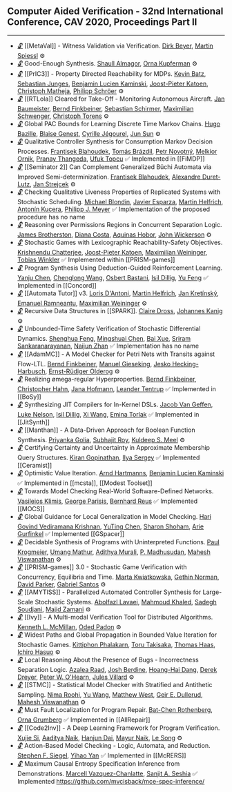 ## Computer Aided Verification - 32nd International Conference, CAV 2020,  Proceedings Part II
---
-	[🔓](https://doi.org/10.1007/978-3-030-53291-8_10) [[MetaVal]] - Witness Validation via Verification.
	[Dirk Beyer](https://dblp.org/pid/b/DirkBeyer1.html), [Martin Spiessl](https://dblp.org/pid/269/9790.html)
	⚙️
-	[🔓](https://doi.org/10.1007/978-3-030-53291-8_28) Good-Enough Synthesis.
	[Shaull Almagor](https://dblp.org/pid/88/8556.html), [Orna Kupferman](https://dblp.org/pid/k/OrnaKupferman.html)
	⚙️
-	[🔓](https://doi.org/10.1007/978-3-030-53291-8_27) [[PrIC3]] - Property Directed Reachability for MDPs.
	[Kevin Batz](https://dblp.org/pid/215/5068.html), [Sebastian Junges](https://dblp.org/pid/115/4386.html), [Benjamin Lucien Kaminski](https://dblp.org/pid/39/9937.html), [Joost-Pieter Katoen](https://dblp.org/pid/k/JoostPieterKatoen.html), [Christoph Matheja](https://dblp.org/pid/172/5070.html), [Philipp Schröer](https://dblp.org/pid/264/0074.html)
	⚙️
-	[🔓](https://doi.org/10.1007/978-3-030-53291-8_3) [[RTLola]] Cleared for Take-Off - Monitoring Autonomous Aircraft.
	[Jan Baumeister](https://dblp.org/pid/253/1662.html), [Bernd Finkbeiner](https://dblp.org/pid/73/4443.html), [Sebastian Schirmer](https://dblp.org/pid/185/8889.html), [Maximilian Schwenger](https://dblp.org/pid/191/6041.html), [Christoph Torens](https://dblp.org/pid/33/9870.html)
	⚙️
-	[🔓](https://doi.org/10.1007/978-3-030-53291-8_17) Global PAC Bounds for Learning Discrete Time Markov Chains.
	[Hugo Bazille](https://dblp.org/pid/150/7498.html), [Blaise Genest](https://dblp.org/pid/59/6859.html), [Cyrille Jégourel](https://dblp.org/pid/33/10826.html), [Jun Sun](https://dblp.org/pid/s/JunSun1.html)
	⚙️
-	[🔓](https://doi.org/10.1007/978-3-030-53291-8_22) Qualitative Controller Synthesis for Consumption Markov Decision Processes.
	[Frantisek Blahoudek](https://dblp.org/pid/131/6892.html), [Tomás Brázdil](https://dblp.org/pid/18/3197.html), [Petr Novotný](https://dblp.org/pid/91/10961.html), [Melkior Ornik](https://dblp.org/pid/175/9333.html), [Pranay Thangeda](https://dblp.org/pid/265/6126.html), [Ufuk Topcu](https://dblp.org/pid/12/6659.html)
	✅ Implemented in [[FiMDP]]
-	[🔓](https://doi.org/10.1007/978-3-030-53291-8_2) [[Seminator 2]] Can Complement Generalized Büchi Automata via Improved Semi-determinization.
	[Frantisek Blahoudek](https://dblp.org/pid/131/6892.html), [Alexandre Duret-Lutz](https://dblp.org/pid/43/6032.html), [Jan Strejcek](https://dblp.org/pid/37/1716.html)
	⚙️
-	[🔓](https://doi.org/10.1007/978-3-030-53291-8_20) Checking Qualitative Liveness Properties of Replicated Systems with Stochastic Scheduling.
	[Michael Blondin](https://dblp.org/pid/117/6024.html), [Javier Esparza](https://dblp.org/pid/e/JEsparza.html), [Martin Helfrich](https://dblp.org/pid/250/9258.html), [Antonín Kucera](https://dblp.org/pid/k/AntoninKucera.html), [Philipp J. Meyer](https://dblp.org/pid/118/3833.html)
	✅ Implementation of the proposed procedure has no name
-	[🔓](https://doi.org/10.1007/978-3-030-53291-8_13) Reasoning over Permissions Regions in Concurrent Separation Logic.
	[James Brotherston](https://dblp.org/pid/77/3809.html), [Diana Costa](https://dblp.org/pid/156/7127-1.html), [Aquinas Hobor](https://dblp.org/pid/26/3410.html), [John Wickerson](https://dblp.org/pid/21/7915.html)
	⚙️
-	[🔓](https://doi.org/10.1007/978-3-030-53291-8_21) Stochastic Games with Lexicographic Reachability-Safety Objectives.
	[Krishnendu Chatterjee](https://dblp.org/pid/92/5602.html), [Joost-Pieter Katoen](https://dblp.org/pid/k/JoostPieterKatoen.html), [Maximilian Weininger](https://dblp.org/pid/194/2910.html), [Tobias Winkler](https://dblp.org/pid/66/750.html)
	✅ Implemented within [[PRISM-games]]
-	[🔓](https://doi.org/10.1007/978-3-030-53291-8_30) Program Synthesis Using Deduction-Guided Reinforcement Learning.
	[Yanju Chen](https://dblp.org/pid/05/4034.html), [Chenglong Wang](https://dblp.org/pid/94/9817.html), [Osbert Bastani](https://dblp.org/pid/21/11275.html), [Isil Dillig](https://dblp.org/pid/85/3688.html), [Yu Feng](https://dblp.org/pid/30/4550.html)
	✅ Implemented in [[Concord]]
-	[🔓](https://doi.org/10.1007/978-3-030-53291-8_1) [[Automata Tutor]] v3.
	[Loris D'Antoni](https://dblp.org/pid/85/770.html), [Martin Helfrich](https://dblp.org/pid/250/9258.html), [Jan Kretínský](https://dblp.org/pid/95/6511.html), [Emanuel Ramneantu](https://dblp.org/pid/264/5096.html), [Maximilian Weininger](https://dblp.org/pid/194/2910.html)
	⚙️
-	[🔓](https://doi.org/10.1007/978-3-030-53291-8_11) Recursive Data Structures in [[SPARK]].
	[Claire Dross](https://dblp.org/pid/07/9840.html), [Johannes Kanig](https://dblp.org/pid/70/225.html)
	⚙️
-	[🔓](https://doi.org/10.1007/978-3-030-53291-8_18) Unbounded-Time Safety Verification of Stochastic Differential Dynamics.
	[Shenghua Feng](https://dblp.org/pid/232/3100.html), [Mingshuai Chen](https://dblp.org/pid/169/1207.html), [Bai Xue](https://dblp.org/pid/74/2716-1.html), [Sriram Sankaranarayanan](https://dblp.org/pid/82/1542.html), [Naijun Zhan](https://dblp.org/pid/63/1911.html)
	✅ Implementation has no name
-	[🔓](https://doi.org/10.1007/978-3-030-53291-8_5) [[AdamMC]] - A Model Checker for Petri Nets with Transits against Flow-LTL.
	[Bernd Finkbeiner](https://dblp.org/pid/73/4443.html), [Manuel Gieseking](https://dblp.org/pid/165/2732.html), [Jesko Hecking-Harbusch](https://dblp.org/pid/210/2559.html), [Ernst-Rüdiger Olderog](https://dblp.org/pid/o/ErnstRudigerOlderog.html)
	⚙️
-	[🔓](https://doi.org/10.1007/978-3-030-53291-8_4) Realizing ømega-regular Hyperproperties.
	[Bernd Finkbeiner](https://dblp.org/pid/73/4443.html), [Christopher Hahn](https://dblp.org/pid/91/9661.html), [Jana Hofmann](https://dblp.org/pid/246/5631.html), [Leander Tentrup](https://dblp.org/pid/143/2715.html)
	✅ Implemented in [[BoSy]]
-	[🔓](https://doi.org/10.1007/978-3-030-53291-8_29) Synthesizing JIT Compilers for In-Kernel DSLs.
	[Jacob Van Geffen](https://dblp.org/pid/190/7037.html), [Luke Nelson](https://dblp.org/pid/194/6735.html), [Isil Dillig](https://dblp.org/pid/85/3688.html), [Xi Wang](https://dblp.org/pid/08/5760-5.html), [Emina Torlak](https://dblp.org/pid/55/1457.html)
	✅ Implemented in [[JitSynth]]
-	[🔓](https://doi.org/10.1007/978-3-030-53291-8_31) [[Manthan]] - A Data-Driven Approach for Boolean Function Synthesis.
	[Priyanka Golia](https://dblp.org/pid/265/6125.html), [Subhajit Roy](https://dblp.org/pid/95/621.html), [Kuldeep S. Meel](https://dblp.org/pid/129/1623.html)
	⚙️
-	[🔓](https://doi.org/10.1007/978-3-030-53291-8_16) Certifying Certainty and Uncertainty in Approximate Membership Query Structures.
	[Kiran Gopinathan](https://dblp.org/pid/218/7694.html), [Ilya Sergey](https://dblp.org/pid/77/9770.html)
	✅ Implemented [[Ceramist]]
-	[🔓](https://doi.org/10.1007/978-3-030-53291-8_26) Optimistic Value Iteration.
	[Arnd Hartmanns](https://dblp.org/pid/89/7952.html), [Benjamin Lucien Kaminski](https://dblp.org/pid/39/9937.html)
	✅ Implemented in [[mcsta]], [[Modest Toolset]]
-	[🔓](https://doi.org/10.1007/978-3-030-53291-8_8) Towards Model Checking Real-World Software-Defined Networks.
	[Vasileios Klimis](https://dblp.org/pid/263/6824.html), [George Parisis](https://dblp.org/pid/12/4999.html), [Bernhard Reus](https://dblp.org/pid/28/3100.html)
	✅ Implemented [[MOCS]]
-	[🔓](https://doi.org/10.1007/978-3-030-53291-8_7) Global Guidance for Local Generalization in Model Checking.
	[Hari Govind Vediramana Krishnan](https://dblp.org/pid/204/2535.html), [YuTing Chen](https://dblp.org/pid/266/1508.html), [Sharon Shoham](https://dblp.org/pid/92/128.html), [Arie Gurfinkel](https://dblp.org/pid/44/3532.html)
	✅ Implemented [[GSpacer]]
-	[🔓](https://doi.org/10.1007/978-3-030-53291-8_32) Decidable Synthesis of Programs with Uninterpreted Functions.
	[Paul Krogmeier](https://dblp.org/pid/244/2375.html), [Umang Mathur](https://dblp.org/pid/137/7835.html), [Adithya Murali](https://dblp.org/pid/234/8538.html), [P. Madhusudan](https://dblp.org/pid/m/PMadhusudan.html), [Mahesh Viswanathan](https://dblp.org/pid/23/2759-1.html)
	⚙️
-	[🔓](https://doi.org/10.1007/978-3-030-53291-8_25) [[PRISM-games]] 3.0 - Stochastic Game Verification with Concurrency, Equilibria and Time.
	[Marta Kwiatkowska](https://dblp.org/pid/k/MartaZKwiatkowska.html), [Gethin Norman](https://dblp.org/pid/59/1659.html), [David Parker](https://dblp.org/pid/33/3095.html), [Gabriel Santos](https://dblp.org/pid/19/7786.html)
	⚙️
-	[🔓](https://doi.org/10.1007/978-3-030-53291-8_24) [[AMYTISS]] - Parallelized Automated Controller Synthesis for Large-Scale Stochastic Systems.
	[Abolfazl Lavaei](https://dblp.org/pid/202/7474.html), [Mahmoud Khaled](https://dblp.org/pid/153/9945.html), [Sadegh Soudjani](https://dblp.org/pid/23/10279.html), [Majid Zamani](https://dblp.org/pid/34/9188.html)
	⚙️
-	[🔓](https://doi.org/10.1007/978-3-030-53291-8_12) [[Ivy]] - A Multi-modal Verification Tool for Distributed Algorithms.
	[Kenneth L. McMillan](https://dblp.org/pid/m/KennethLMcMillan.html), [Oded Padon](https://dblp.org/pid/155/8122.html)
	⚙️
-	[🔓](https://doi.org/10.1007/978-3-030-53291-8_19) Widest Paths and Global Propagation in Bounded Value Iteration for Stochastic Games.
	[Kittiphon Phalakarn](https://dblp.org/pid/187/5700.html), [Toru Takisaka](https://dblp.org/pid/156/0024.html), [Thomas Haas](https://dblp.org/pid/115/7079.html), [Ichiro Hasuo](https://dblp.org/pid/26/4542.html)
	⚙️
-	[🔓](https://doi.org/10.1007/978-3-030-53291-8_14) Local Reasoning About the Presence of Bugs - Incorrectness Separation Logic.
	[Azalea Raad](https://dblp.org/pid/84/9528.html), [Josh Berdine](https://dblp.org/pid/61/1623.html), [Hoang-Hai Dang](https://dblp.org/pid/201/8129.html), [Derek Dreyer](https://dblp.org/pid/d/DerekDreyer.html), [Peter W. O'Hearn](https://dblp.org/pid/o/PeterWOHearn.html), [Jules Villard](https://dblp.org/pid/79/6376.html)
	⚙️
-	[🔓](https://doi.org/10.1007/978-3-030-53291-8_23) [[STMC]] - Statistical Model Checker with Stratified and Antithetic Sampling.
	[Nima Roohi](https://dblp.org/pid/93/7539.html), [Yu Wang](https://dblp.org/pid/02/5889-44.html), [Matthew West](https://dblp.org/pid/16/1726-1.html), [Geir E. Dullerud](https://dblp.org/pid/d/GeirEDullerud.html), [Mahesh Viswanathan](https://dblp.org/pid/23/2759-1.html)
	⚙️
-	[🔓](https://doi.org/10.1007/978-3-030-53291-8_33) Must Fault Localization for Program Repair.
	[Bat-Chen Rothenberg](https://dblp.org/pid/189/1034.html), [Orna Grumberg](https://dblp.org/pid/g/OrnaGrumberg.html)
	✅ Implemented in [[AllRepair]]
-	[🔓](https://doi.org/10.1007/978-3-030-53291-8_9) [[Code2Inv]] - A Deep Learning Framework for Program Verification.
	[Xujie Si](https://dblp.org/pid/142/8449.html), [Aaditya Naik](https://dblp.org/pid/269/9481.html), [Hanjun Dai](https://dblp.org/pid/144/7311.html), [Mayur Naik](https://dblp.org/pid/92/6794.html), [Le Song](https://dblp.org/pid/94/3481.html)
	⚙️
-	[🔓](https://doi.org/10.1007/978-3-030-53291-8_6) Action-Based Model Checking - Logic, Automata, and Reduction.
	[Stephen F. Siegel](https://dblp.org/pid/50/540.html), [Yihao Yan](https://dblp.org/pid/269/9604.html)
	✅ Implemented in [[McRERS]]
-	[🔓](https://doi.org/10.1007/978-3-030-53291-8_15) Maximum Causal Entropy Specification Inference from Demonstrations.
	[Marcell Vazquez-Chanlatte](https://dblp.org/pid/192/1518.html), [Sanjit A. Seshia](https://dblp.org/pid/s/SanjitASeshia.html)
	✅ Implemented https://github.com/mvcisback/mce-spec-inference/
